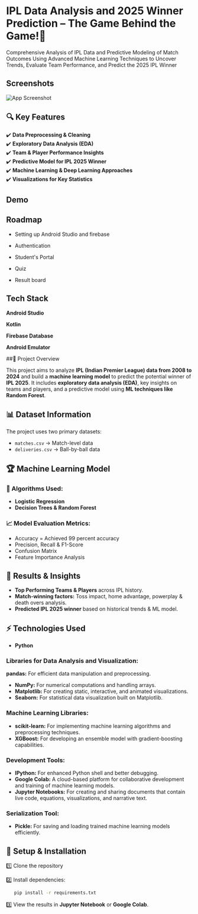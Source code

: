# IPL Data Analysis and 2025 Winner Prediction – The Game Behind the Game!🏏

Comprehensive Analysis of IPL Data and Predictive Modeling of Match Outcomes Using Advanced Machine Learning Techniques to Uncover Trends, Evaluate Team Performance, and Predict the 2025 IPL Winner
## Screenshots

![App Screenshot](https://drive.google.com/file/d/1o6lP4uqyiCiWUnKNkNP2K62rH4-m23OF/view?usp=sharing)


## 🔍 Key Features  
✔️ **Data Preprocessing & Cleaning**  
✔️ **Exploratory Data Analysis (EDA)**  
✔️ **Team & Player Performance Insights**  
✔️ **Predictive Model for IPL 2025 Winner**  
✔️ **Machine Learning & Deep Learning Approaches**  
✔️ **Visualizations for Key Statistics**
## Demo




## Roadmap

- Setting up Android Studio and firebase

- Authentication

- Student's Portal

- Quiz

- Result board
## Tech Stack

**Android Studio**

**Kotlin**

**Firebase Database**

**Android Emulator**


##📌 Project Overview

 
This project aims to analyze **IPL (Indian Premier League) data from 2008 to 2024** and build a **machine learning model** to predict the potential winner of **IPL 2025**. It includes **exploratory data analysis (EDA)**, key insights on teams and players, and a predictive model using **ML techniques like Random Forest**.



##  📊 Dataset Information  
The project uses two primary datasets:  
- `matches.csv` → Match-level data   
- `deliveries.csv` → Ball-by-ball data 
## 🏆 Machine Learning Model  
### 🔹 Algorithms Used:  
- **Logistic Regression**  
- **Decision Trees & Random Forest**

### 📈 Model Evaluation Metrics:  
- Accuracy  = Achieved 99 percent accuracy
- Precision, Recall & F1-Score  
- Confusion Matrix  
- Feature Importance Analysis
## 🚀 Results & Insights  
- **Top Performing Teams & Players** across IPL history.  
- **Match-winning factors:** Toss impact, home advantage, powerplay & death overs analysis.  
- **Predicted IPL 2025 winner** based on historical trends & ML model.
## ⚡ Technologies Used  
- **Python** 

### Libraries for Data Analysis and Visualization:

**pandas:** For efficient data manipulation and preprocessing.
- **NumPy:** For numerical computations and handling arrays.
- **Matplotlib:** For creating static, interactive, and animated visualizations.
- **Seaborn:** For statistical data visualization built on Matplotlib.

### Machine Learning Libraries:
- **scikit-learn:** For implementing machine learning algorithms and preprocessing techniques.
- **XGBoost:** For developing an ensemble model with gradient-boosting capabilities.

### Development Tools:
- **IPython:** For enhanced Python shell and better debugging.
- **Google Colab:** A cloud-based platform for collaborative development and training of machine learning models.
- **Jupyter Notebooks:** For creating and sharing documents that contain live code, equations, visualizations, and narrative text.

### Serialization Tool:
- **Pickle:** For saving and loading trained machine learning models efficiently.

 

## 🔧 Setup & Installation

1️⃣ Clone the repository

2️⃣ Install dependencies:  
```bash
   pip install -r requirements.txt
```
3️⃣ View the results in **Jupyter Notebook** or **Google Colab**.
